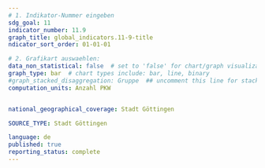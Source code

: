 ```yaml
---
# 1. Indikator-Nummer eingeben 
sdg_goal: 11
indicator_number: 11.9
graph_title: global_indicators.11-9-title
ndicator_sort_order: 01-01-01

# 2. Grafikart auswaehlen: 
data_non_statistical: false  # set to 'false' for chart/graph visualization 
graph_type: bar  # chart types include: bar, line, binary 
#graph_stacked_disaggregation: Gruppe  ## uncomment this line for stacked bars. eplace 'Geschlecht' with the field of aggregation. 
computation_units: Anzahl PKW


national_geographical_coverage: Stadt Göttingen

SOURCE_TYPE: Stadt Göttingen

language: de   
published: true 
reporting_status: complete
---
```

